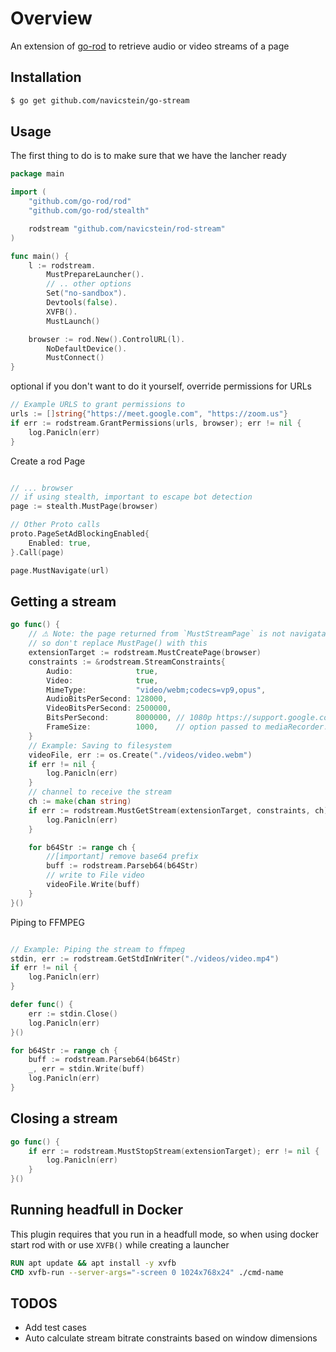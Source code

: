 # Overview

An extension of [go-rod](https://github.com/go-rod/rod) to retrieve audio or video streams of a page

## Installation

```sh
$ go get github.com/navicstein/go-stream
```

## Usage

The first thing to do is to make sure that we have the lancher ready

```go
package main

import (
	"github.com/go-rod/rod"
	"github.com/go-rod/stealth"

	rodstream "github.com/navicstein/rod-stream"
)

func main() {
	l := rodstream.
		MustPrepareLauncher().
        // .. other options
		Set("no-sandbox").
		Devtools(false).
		XVFB().
		MustLaunch()

	browser := rod.New().ControlURL(l).
		NoDefaultDevice().
		MustConnect()
}
```

optional if you don't want to do it yourself, override permissions for URLs

```go
// Example URLS to grant permissions to
urls := []string{"https://meet.google.com", "https://zoom.us"}
if err := rodstream.GrantPermissions(urls, browser); err != nil {
	log.Panicln(err)
}
```

Create a rod Page

```go

// ... browser
// if using stealth, important to escape bot detection
page := stealth.MustPage(browser)

// Other Proto calls
proto.PageSetAdBlockingEnabled{
	Enabled: true,
}.Call(page)

page.MustNavigate(url)

```

## Getting a stream

```go
go func() {
	// ⚠ Note: the page returned from `MustStreamPage` is not navigatable
	// so don't replace MustPage() with this
	extensionTarget := rodstream.MustCreatePage(browser)
	constraints := &rodstream.StreamConstraints{
		Audio:              true,
		Video:              true,
		MimeType:           "video/webm;codecs=vp9,opus",
		AudioBitsPerSecond: 128000,
		VideoBitsPerSecond: 2500000,
		BitsPerSecond:      8000000, // 1080p https://support.google.com/youtube/answer/1722171?hl=en#zippy=%2Cbitrate
		FrameSize:          1000,    // option passed to mediaRecorder.start(frameSize)
	}
	// Example: Saving to filesystem
	videoFile, err := os.Create("./videos/video.webm")
	if err != nil {
		log.Panicln(err)
	}
	// channel to receive the stream
	ch := make(chan string)
	if err := rodstream.MustGetStream(extensionTarget, constraints, ch); err != nil {
		log.Panicln(err)
	}

	for b64Str := range ch {
		//[important] remove base64 prefix
		buff := rodstream.Parseb64(b64Str)
		// write to File video
		videoFile.Write(buff)
	}
}()
```

Piping to FFMPEG

```go

// Example: Piping the stream to ffmpeg
stdin, err := rodstream.GetStdInWriter("./videos/video.mp4")
if err != nil {
    log.Panicln(err)
}

defer func() {
    err := stdin.Close()
    log.Panicln(err)
}()

for b64Str := range ch {
    buff := rodstream.Parseb64(b64Str)
    _, err = stdin.Write(buff)
    log.Panicln(err)
}
```

## Closing a stream

```go
go func() {
	if err := rodstream.MustStopStream(extensionTarget); err != nil {
		log.Panicln(err)
	}
}()
```

## Running headfull in Docker

This plugin requires that you run in a headfull mode, so when using docker
start rod with or use `XVFB()` while creating a launcher

```Dockerfile
RUN apt update && apt install -y xvfb
CMD xvfb-run --server-args="-screen 0 1024x768x24" ./cmd-name
```

## TODOS
 - Add test cases
 - Auto calculate stream bitrate constraints based on window dimensions 